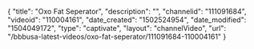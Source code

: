 {
    "title": "Oxo Fat Seperator",
    "description": "",
    "channelid": "111091684",
    "videoid": "110004161",
    "date_created": "1502524954",
    "date_modified": "1504049172",
    "type": "captivate",
    "layout": "channelVideo",
    "url": "\/bbbusa-latest-videos\/oxo-fat-seperator\/111091684-110004161"
}